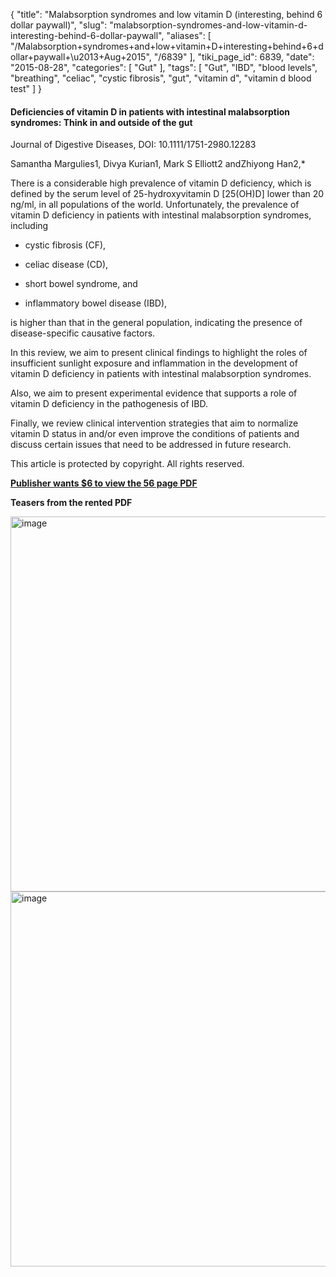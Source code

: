 {
    "title": "Malabsorption syndromes and low vitamin D (interesting, behind 6 dollar paywall)",
    "slug": "malabsorption-syndromes-and-low-vitamin-d-interesting-behind-6-dollar-paywall",
    "aliases": [
        "/Malabsorption+syndromes+and+low+vitamin+D+interesting+behind+6+dollar+paywall+\u2013+Aug+2015",
        "/6839"
    ],
    "tiki_page_id": 6839,
    "date": "2015-08-28",
    "categories": [
        "Gut"
    ],
    "tags": [
        "Gut",
        "IBD",
        "blood levels",
        "breathing",
        "celiac",
        "cystic fibrosis",
        "gut",
        "vitamin d",
        "vitamin d blood test"
    ]
}


#### Deficiencies of vitamin D in patients with intestinal malabsorption syndromes: Think in and outside of the gut

Journal of Digestive Diseases, DOI: 10.1111/1751-2980.12283

Samantha Margulies1, Divya Kurian1, Mark S Elliott2 andZhiyong Han2,*

There is a considerable high prevalence of vitamin D deficiency, which is defined by the serum level of 25-hydroxyvitamin D <span>[25(OH)D]</span> lower than 20 ng/ml, in all populations of the world. Unfortunately, the prevalence of vitamin D deficiency in patients with intestinal malabsorption syndromes, including 

* cystic fibrosis (CF), 

* celiac disease (CD), 

* short bowel syndrome, and 

* inflammatory bowel disease (IBD), 

is higher than that in the general population, indicating the presence of disease-specific causative factors. 

In this review, we aim to present clinical findings to highlight the roles of insufficient sunlight exposure and inflammation in the development of vitamin D deficiency in patients with intestinal malabsorption syndromes. 

Also, we aim to present experimental evidence that supports a role of vitamin D deficiency in the pathogenesis of IBD. 

Finally, we review clinical intervention strategies that aim to normalize vitamin D status in and/or even improve the conditions of patients and discuss certain issues that need to be addressed in future research. 

This article is protected by copyright. All rights reserved.

 **[Publisher wants $6 to view the 56 page PDF](http://onlinelibrary.wiley.com/doi/10.1111/1751-2980.12283/abstract)** 

 **Teasers from the rented PDF** 

<img src="https://d378j1rmrlek7x.cloudfront.net/attachments/jpeg/ibd-table.jpg" alt="image" width="600">

<img src="https://d378j1rmrlek7x.cloudfront.net/attachments/jpeg/gut2.jpg" alt="image" width="600">